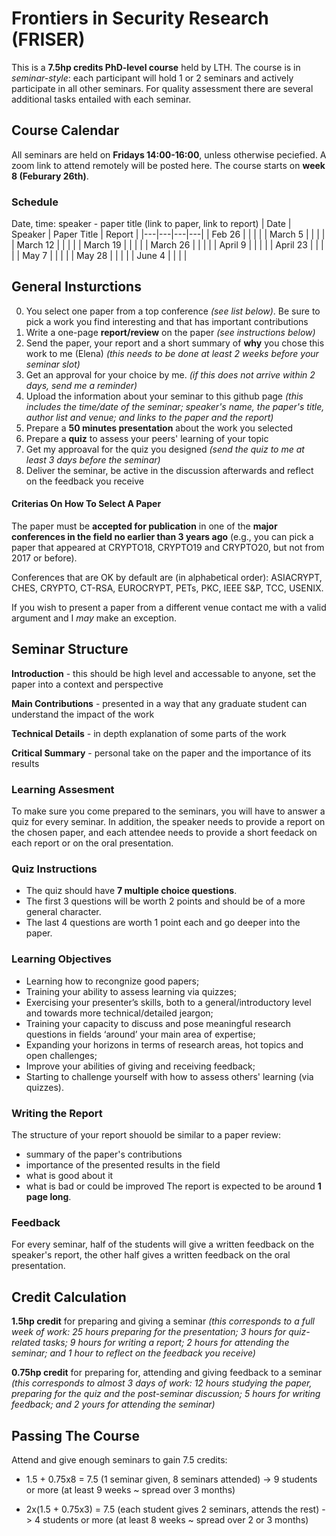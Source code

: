 # Frontiers in Security Research (FRISER)
This is a **7.5hp credits PhD-level course** held by LTH. The course is in *seminar-style*: each participant will hold 1 or 2 seminars and actively participate in all other seminars. For quality assessment there are several additional tasks entailed with each seminar.

## Course Calendar
All seminars are held on **Fridays 14:00-16:00**, unless otherwise peciefied.
A zoom link to attend remotely will be posted here.
The course starts on **week 8 (Feburary 26th)**.

### Schedule
Date, time: speaker - paper title (link to paper, link to report)
| Date  | Speaker  | Paper Title  | Report  | 
|---|---|---|---|
| Feb 26  |   |   |   |
| March 5  |   |   |   |
| March 12  |   |   |   |
| March 19  |   |   |   |
| March 26  |   |   |   |
| April 9  |   |   |   |
| April 23  |   |   |   |
| May 7  |   |   |   |
| May 28  |   |   |   |
| June 4  |   |   |   |


## General Insturctions
0. You select one paper from a top conference _(see list below)_. Be sure to pick a work you find interesting and that has important contributions
1. Write a one-page **report/review** on the paper _(see instructions below)_ 
2. Send the paper, your report and a short summary of **why** you chose this work to me (Elena) _(this needs to be done at least 2 weeks before your seminar slot)_
2. Get an approval for your choice by me. _(if this does not arrive within 2 days, send me a reminder)_
3. Upload the information about your seminar to this github page _(this includes the time/date of the seminar; speaker's name, the paper's title, author list and venue; and links to the paper and the report)_
4. Prepare a **50 minutes presentation** about the work you selected
5. Prepare a **quiz** to assess your peers' learning of your topic
6. Get my approaval for the quiz you designed _(send the quiz to me at least 3 days before the seminar)_
7. Deliver the seminar, be active in the discussion afterwards and reflect on the feedback you receive

#### Criterias On How To Select A Paper
The paper must be **accepted for publication** in one of the **major conferences in the field no earlier than 3 years ago** 
(e.g., you can pick a paper that appeared at CRYPTO18, CRYPTO19 and CRYPTO20, but not from 2017 or before). 

Conferences that are OK by default are (in alphabetical order): 
ASIACRYPT, CHES, CRYPTO, CT-RSA, EUROCRYPT, PETs, PKC, IEEE S&P, TCC, USENIX.

If you wish to present a paper from a different venue contact me with a valid argument and I _may_ make an exception.

## Seminar Structure
**Introduction** - this should be high level and accessable to anyone, set the paper into a context and perspective

**Main Contributions** - presented in a way that any graduate student can understand the impact of the work

**Technical Details** - in depth explanation of some parts of the work

**Critical Summary** - personal take on the paper and the importance of its results

### Learning Assesment 
To make sure you come prepared to the seminars, you will have to answer a quiz for every seminar. In addition, the speaker needs to provide a report on the chosen paper, and each attendee needs to provide a short feedack on each report or on the oral presentation. 

### Quiz Instructions
* The quiz should have **7 multiple choice questions**.
* The first 3 questions will be worth 2 points and should be of a more general character.
* The last 4 questions are worth 1 point each and go deeper into the paper.

### Learning Objectives
* Learning how to recongnize good papers;
* Training your ability to assess learning via quizzes;
* Exercising your presenter’s skills, both to a general/introductory level and towards more technical/detailed jeargon; 
* Training your capacity to discuss and pose meaningful research questions in fields ‘around’ your main area of expertise;
* Expanding your horizons in terms of research areas, hot topics and open challenges;
* Improve your abilities of giving and receiving feedback;
* Starting to challenge yourself with how to assess others' learning (via quizzes).

### Writing the Report
The structure of your report shouold be similar to a paper review: 
- summary of the paper's contributions
- importance of the presented results in the field
- what is good about it
- what is bad or could be improved
The report is expected to be around **1 page long**.

### Feedback
For every seminar, half of the students will give a written feedback on the speaker's report, the other half gives a written feedback on the oral presentation. 

## Credit Calculation
**1.5hp credit** for preparing and giving a seminar 
*(this corresponds to a full week of work: 25 hours preparing for the presentation; 3 hours for quiz-related tasks; 9 hours for writing a report; 2 hours for attending the seminar; and 1 hour to reflect on the feedback you receive)*

**0.75hp credit** for preparing for, attending and giving feedback to a seminar 
*(this corresponds to almost 3 days of work: 12 hours studying the paper, preparing for the quiz and the post-seminar discussion; 5 hours for writing feedback; and 2 yours for attending the seminar)* 


## Passing The Course
Attend and give enough seminars to gain 7.5 credits:

* 1.5 + 0.75x8 = 7.5 (1 seminar given, 8 seminars attended) -> 9 students or more (at least 9 weeks ~ spread over 3 months)

* 2x(1.5 + 0.75x3) = 7.5 (each student gives 2 seminars, attends the rest) -> 4 students or more (at least 8 weeks ~ spread over 2 or 3 months)
